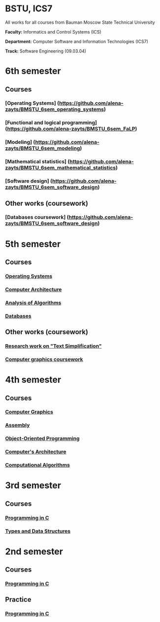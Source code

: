 # BSTU, ICS7

All works for all courses from Bauman Moscow State Technical University

**Faculty:** Informatics and Control Systems (ICS)

**Department:** Computer Software and Information Technologies (ICS7)

**Track:** Software Engineering (09.03.04)


# 6th semester

## Courses

### [Operating Systems] (https://github.com/alena-zayts/BMSTU_6sem_operating_systems)

### [Functional and logical programming] (https://github.com/alena-zayts/BMSTU_6sem_FaLP)

### [Modeling] (https://github.com/alena-zayts/BMSTU_6sem_modeling)

### [Mathematical statistics] (https://github.com/alena-zayts/BMSTU_6sem_mathematical_statistics)

### [Software design] (https://github.com/alena-zayts/BMSTU_6sem_software_design)

## Other works (coursework)

### [Databases coursework] (https://github.com/alena-zayts/BMSTU_6sem_software_design)


# 5th semester

## Courses

### [Operating Systems](https://github.com/alena-zayts/BMSTU_5sem_operating_systems)

### [Computer Architecture](https://github.com/alena-zayts/BMSTU_5sem_computer_architecture)

### [Analysis of Algorithms](https://github.com/alena-zayts/BMSTU_5sem_analysis_of_algorithms)

### [Databases](https://github.com/alena-zayts/BMSTU_5sem_databases)

## Other works (coursework)

### [Research work on "Text Simplification"](https://github.com/alena-zayts/BMSTU_5sem_research_work)

### [Computer graphics coursework](https://github.com/alena-zayts/BMSTU_5sem_computer_graphics_course_project)






# 4th semester

## Courses

### [Computer Graphics](https://github.com/alena-zayts/BMSTU_4sem_computer_graphics)

### [Assembly](https://github.com/alena-zayts/BMSTU_4sem_assembly)

### [Object-Oriented Programming](https://github.com/alena-zayts/BMSTU_4sem_object_oriented_programming)

### [Computer's Architecture](https://github.com/alena-zayts/BMSTU_4sem_computers_architecture)

### [Computational Algorithms](https://github.com/alena-zayts/BMSTU_4sem_computational_alogorithms)



# 3rd semester

## Courses

### [Programming in C](https://github.com/alena-zayts/BMSTU_3sem_programming_in_C)

### [Types and Data Structures](https://github.com/alena-zayts/BMSTU_3sem_types_and_data_structures)


# 2nd semester

## Courses

### [Programming in C](https://github.com/alena-zayts/BMSTU_2sem_programming_in_C)

## Practice

### [Programming in C](https://github.com/alena-zayts/BMSTU_2sem_practice_in_C)


